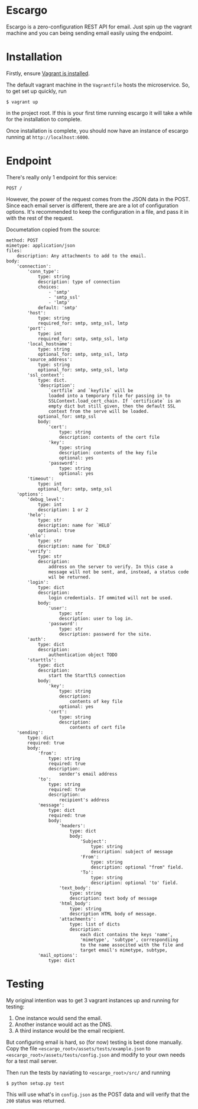 # Escargo

Escargo is a zero-configuration REST API for email. Just spin up the vagrant
machine and you can being sending email easily using the endpoint.

# Installation

Firstly, ensure [Vagrant is installed](https://www.vagrantup.com/docs/installation/).

The default vagrant machine in the `Vagrantfile` hosts the microservice. So,
to get set up quickly, run

    $ vagrant up

in the project root. If this is your first time running escargo it will take
a while for the installation to complete.

Once installation is complete, you should now have an instance of escargo
running at `http://localhost:6000`.

# Endpoint

There's really only 1 endpoint for this service:

    POST /

However, the power of the request comes from the JSON data in the POST. Since
each email server is different, there are are a lot of configuration options.
It's recommended to keep the configuration in a file, and pass it in with the
rest of the request.

Documetation copied from the source:

    method: POST
    mimetype: application/json
    files:
        description: Any attachments to add to the email.
    body:
        'connection':
            'conn_type':
                type: string
                description: type of connection
                choices:
                    - 'smtp'
                    - 'smtp_ssl'
                    - 'lmtp'
                default: 'smtp'
            'host':
                type: string
                required_for: smtp, smtp_ssl, lmtp
            'port':
                type: int
                required_for: smtp, smtp_ssl, lmtp
            'local_hostname':
                type: string
                optional_for: smtp, smtp_ssl, lmtp
            'source_address':
                type: string
                optional_for: smtp, smtp_ssl, lmtp
            'ssl_context':
                type: dict.
                'description':
                    `certfile` and `keyfile` will be
                    loaded into a temporary file for passing in to
                    SSLContext.load_cert_chain. If `certificate` is an
                    empty dict but still given, then the default SSL
                    context from the serve will be loaded.
                optional_for: smtp_ssl
                body:
                    'cert':
                        type: string
                        description: contents of the cert file
                    'key':
                        type: string
                        description: contents of the key file
                        optional: yes
                    'password':
                        type: string
                        optional: yes
            'timeout':
                type: int
                optional_for: smtp, smtp_ssl
        'options':
            'debug_level':
                type: int
                description: 1 or 2
            'helo':
                type: str
                description: name for `HELO`
                optional: true
            'ehlo':
                type: str
                description: name for `EHLO`
            'verify':
                type: str
                description:
                    address on the server to verify. In this case a
                    message will not be sent, and, instead, a status code
                    wil be returned.
            'login':
                type: dict
                description:
                    login credentials. If ommited will not be used.
                body:
                    'user':
                        type: str
                        description: user to log in.
                    'password':
                        type: str
                        description: password for the site.
            'auth':
                type: dict
                description:
                    authentication object TODO
            'starttls':
                type: dict
                description:
                    start the StartTLS connection
                body:
                    'key':
                        type: string
                        description:
                            contents of key file
                        optional: yes
                    'cert':
                        type: string
                        description:
                            contents of cert file
        'sending':
            type: dict
            required: true
            body:
                'from':
                    type: string
                    required: true
                    description:
                        sender's email address
                'to':
                    type: string
                    required: true
                    description:
                        recipient's address
                'message':
                    type: dict
                    required: true
                    body:
                        'headers':
                            type: dict
                            body:
                                'Subject':
                                    type: string
                                    description: subject of message
                                'From':
                                    type: string
                                    description: optional "from" field.
                                'To':
                                    type: string
                                    description: optional 'to' field.
                        'text_body':
                            type: string
                            description: text body of message
                        'html_body':
                            type: string
                            description HTML body of message.
                        'attachments':
                            type: list of dicts
                            description:
                                each dict contains the keys 'name',
                                'mimetype', 'subtype', correspondiing
                                to the name associted with the file and
                                target email's mimetype, subtype,
                'mail_options':
                    type: dict

# Testing

My original intention was to get 3 vagrant instances up and running for testing:

1. One instance would send the email.
2. Another instance would act as the DNS.
3. A third instance would be the email recipient.

But configuring email is hard, so (for now) testing is best done manually.
Copy the file `<escargo_root>/assets/tests/example.json` to
`<escargo_root>/assets/tests/config.json` and modify to your own needs for a
test mail server.

Then run the tests by naviating to `<escargo_root>/src/` and running

    $ python setup.py test

This will use what's in `config.json` as the POST data and will verify that
the `200` status was returned.
